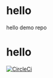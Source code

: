 # hello
hello demo repo
# hello

[![CircleCi](https://circleci.com/gh/fairozaamira/hello.svg?style=svg)](https://circleci.com/gh/fairozaamira/hello)
